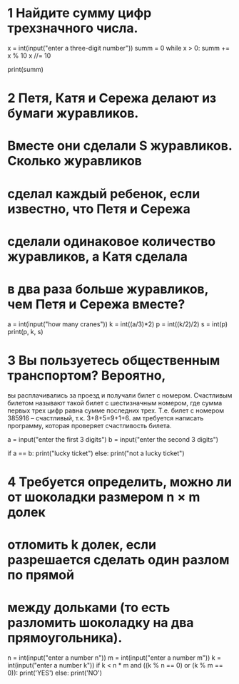 # 1 Найдите сумму цифр трехзначного числа.



x = int(input("enter a three-digit number"))
summ = 0
while x > 0:
    summ += x % 10
    x //= 10
 
print(summ)



# 2 Петя, Катя и Сережа делают из бумаги журавликов. 
# Вместе они сделали S журавликов. Сколько журавликов 
# сделал каждый ребенок, если известно, что Петя и Сережа 
# сделали одинаковое количество журавликов, а Катя сделала 
# в два раза больше журавликов, чем Петя и Сережа вместе?





a = int(input("how many cranes"))
k = int((a/3)*2)
p = int((k/2)/2)
s = int(p)
print(p, k, s)



# 3 Вы пользуетесь общественным транспортом? Вероятно, 
вы расплачивались за проезд и получали билет с номером.
Счастливым билетом называют такой билет с шестизначным номером, 
где сумма первых трех цифр равна сумме последних трех.
Т.е. билет с номером 385916 – счастливый, т.к. 3+8+5=9+1+6. 
ам требуется написать программу, которая проверяет счастливость билета.




a = input("enter the first 3 digits")
b = input("enter the second 3 digits")

if a == b:
    print("lucky ticket")
else:
    print("not a lucky ticket")
    



# 4 Требуется определить, можно ли от шоколадки размером n × m долек
#  отломить k долек, если разрешается сделать один разлом по прямой 
#  между дольками (то есть разломить шоколадку на два прямоугольника).



n = int(input("enter a number n"))
m = int(input("enter a number m"))
k = int(input("enter a number k"))
if k < n * m and ((k % n == 0) or (k % m == 0)):
    print('YES')
else:
    print('NO')
